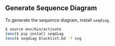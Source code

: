 
## Generate Sequence Diagram

To generate the sequence diagram, install `seqdiag`.

```bash
$ source env/bin/activate
(env)$ pip install seqdiag
(env)$ seqdiag blacklist.bd -T svg
```
